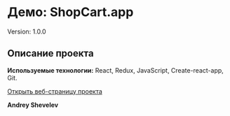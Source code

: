 # Демо: ShopCart.app

Version: 1.0.0

## Описание проекта
__Используемые технологии:__ React, Redux, JavaScript, Create-react-app, Git.

[Открыть веб-страницу проекта](https://andrey-shevelev-web.github.io/demo-app-shopcart/)


__Andrey Shevelev__